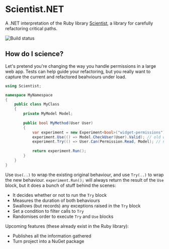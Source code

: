 # Scientist.NET
A .NET interpretation of the Ruby library [Scientist](https://github.com/github/scientist), a library for carefully refactoring critical paths.

![Build status](https://travis-ci.org/braydie/Scientist.NET.svg?branch=master)

## How do I science?

Let's pretend you're changing the way you handle permissions in a large web app. Tests can help guide your refactoring, but you really want to capture the current and refactored beahviours under load.

``` c#
using Scientist;

namespace MyNamespace 
{
    public class MyClass
    {
        private MyModel Model;    
    
        public bool MyMethod(User User)
        {
            var experiment = new Experiment<bool>("widget-permissions");
            experiment.Use(() => Model.CheckUser(User).Valid); // old way
            experiment.Try(() => User.Can(Permission.Read, Model); // new way
        
            return experiment.Run();    
        }
    }
}
```

Use `Use(..)` to wrap the existing original behaviour, and use `Try(..)` to wrap the new behaviour. `experiment.Run();` will always return the result of the `Use` block, but it does a bunch of stuff behind the scenes:

- It decides whether or not to run the `Try` block
- Measures the duration of both behaviours
- Swallows (but records) any exceptions raised in the `Try` block
- Set a condition to filter calls to `Try`
- Randomises order to execute `Try` and `Use` blocks

Upcoming features (these already exist in the Ruby library):

- Publishes all the information gathered
- Turn project into a NuGet package

